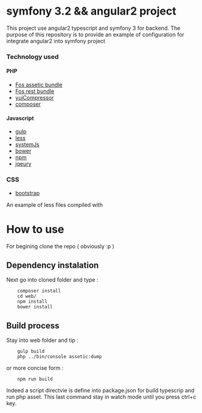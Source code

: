 symfony 3.2 && angular2 project
===============================



This project use angular2 typescript and symfony 3 for backend.
The purpose of this repository is to provide an example of configuration for integrate angular2 into symfony project

### Technology used

#### PHP
- [Fos assetic bundle]("https://github.com/symfony/assetic-bundle")
- [Fos rest bundle]("https://github.com/FriendsOfSymfony/FOSRestBundle")
- [yuiCompressor]("https://github.com/yui/yuicompressor")
- [composer]("https://github.com/composer/composer")

#### Javascript
- [gulp]("https://github.com/gulpjs/gulp")
- [less]("https://github.com/less/less.js")
- [systemJs]("https://github.com/systemjs/systemjs")
- [bower]("https://github.com/bower/bower")
- [npm]("https://github.com/npm/npm")
- [jqeury]("https://github.com/jquery/jquery")

### CSS
- [bootstrap]("http://getbootstrap.com/css")

An example of less files compiled with 


# How to use

For begining clone the repo ( obviously :p )

## Dependency instalation

Next go into cloned folder and type :

```
    composer install
    cd web/
    npm install
    bower install
```

## Build process

Stay into web folder and tip :

```
    gulp build
    php ../bin/console assetic:dump
```

or more concise form :

```
    npm run build
```

Indeed a script directvie is define into package.json for build typescrip and run php asset.
This last command stay in watch mode until you press ctrl+c key.





